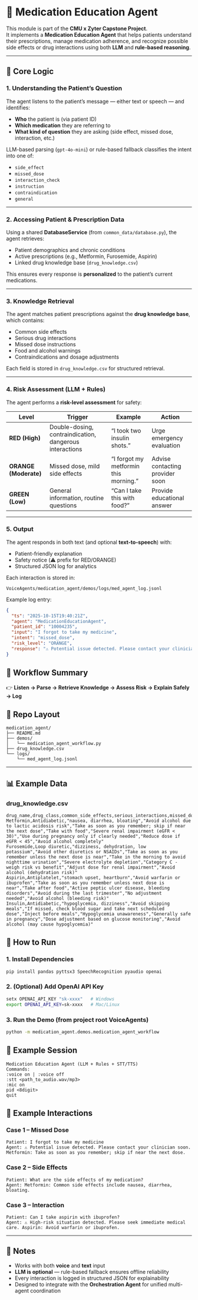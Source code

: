 # 💊 Medication Education Agent

This module is part of the **CMU x Zyter Capstone Project**.  
It implements a **Medication Education Agent** that helps patients understand their prescriptions, manage medication adherence, and recognize possible side effects or drug interactions using both **LLM** and **rule-based reasoning**.

---

## 🔑 Core Logic

### 1. Understanding the Patient’s Question
The agent listens to the patient’s message — either text or speech — and identifies:
- **Who** the patient is (via patient ID)
- **Which medication** they are referring to
- **What kind of question** they are asking (side effect, missed dose, interaction, etc.)

LLM-based parsing (`gpt-4o-mini`) or rule-based fallback classifies the intent into one of:
- `side_effect`
- `missed_dose`
- `interaction_check`
- `instruction`
- `contraindication`
- `general`

---

### 2. Accessing Patient & Prescription Data
Using a shared **DatabaseService** (from `common_data/database.py`), the agent retrieves:
- Patient demographics and chronic conditions
- Active prescriptions (e.g., Metformin, Furosemide, Aspirin)
- Linked drug knowledge base (`drug_knowledge.csv`)

This ensures every response is **personalized** to the patient’s current medications.

---

### 3. Knowledge Retrieval
The agent matches patient prescriptions against the **drug knowledge base**, which contains:
- Common side effects  
- Serious drug interactions  
- Missed dose instructions  
- Food and alcohol warnings  
- Contraindications and dosage adjustments  

Each field is stored in `drug_knowledge.csv` for structured retrieval.

---

### 4. Risk Assessment (LLM + Rules)
The agent performs a **risk-level assessment** for safety:

| Level | Trigger | Example | Action |
|--------|----------|----------|----------|
| **RED (High)** | Double-dosing, contraindication, dangerous interactions | “I took two insulin shots.” | Urge emergency evaluation |
| **ORANGE (Moderate)** | Missed dose, mild side effects | “I forgot my metformin this morning.” | Advise contacting provider soon |
| **GREEN (Low)** | General information, routine questions | “Can I take this with food?” | Provide educational answer |

---

### 5. Output
The agent responds in both text (and optional **text-to-speech**) with:
- Patient-friendly explanation
- Safety notice (⚠️ prefix for RED/ORANGE)
- Structured JSON log for analytics

Each interaction is stored in:
```
VoiceAgents/medication_agent/demos/logs/med_agent_log.jsonl
```
Example log entry:
```json
{
  "ts": "2025-10-15T19:40:21Z",
  "agent": "MedicationEducationAgent",
  "patient_id": "10004235",
  "input": "I forgot to take my medicine",
  "intent": "missed_dose",
  "risk_level": "ORANGE",
  "response": "⚠️ Potential issue detected. Please contact your clinician soon. Metformin: Take as soon as you remember; skip if near the next dose."
}
```
## 🧠 Workflow Summary

👉 **Listen → Parse → Retrieve Knowledge → Assess Risk → Explain Safely → Log**

## 📁 Repo Layout

```text
medication_agent/
├── README.md
├── demos/
│   └── medication_agent_workflow.py
├── drug_knowledge.csv
└── logs/
    └── med_agent_log.jsonl
```

---

## 📊 Example Data

### drug_knowledge.csv

```csv
drug_name,drug_class,common_side_effects,serious_interactions,missed_dose_advice,food_advice,contraindications,pregnancy_warning,renal_adjustment,alcohol_warning
Metformin,Antidiabetic,"nausea, diarrhea, bloating","Avoid alcohol due to lactic acidosis risk","Take as soon as you remember; skip if near the next dose","Take with food","Severe renal impairment (eGFR < 30)","Use during pregnancy only if clearly needed","Reduce dose if eGFR < 45","Avoid alcohol completely"
Furosemide,Loop diuretic,"dizziness, dehydration, low potassium","Avoid other diuretics or NSAIDs","Take as soon as you remember unless the next dose is near","Take in the morning to avoid nighttime urination","Severe electrolyte depletion","Category C - weigh risk vs benefit","Adjust dose for renal impairment","Avoid alcohol (dehydration risk)"
Aspirin,Antiplatelet,"stomach upset, heartburn","Avoid warfarin or ibuprofen","Take as soon as you remember unless next dose is near","Take after food","Active peptic ulcer disease, bleeding disorders","Avoid during the last trimester","No adjustment needed","Avoid alcohol (bleeding risk)"
Insulin,Antidiabetic,"hypoglycemia, dizziness","Avoid skipping meals","If missed, check blood sugar and take next scheduled dose","Inject before meals","Hypoglycemia unawareness","Generally safe in pregnancy","Dose adjustment based on glucose monitoring","Avoid alcohol (may cause hypoglycemia)"
```

## 🚀 How to Run

### 1. Install Dependencies
```bash
pip install pandas pyttsx3 SpeechRecognition pyaudio openai
```
### 2. (Optional) Add OpenAI API Key
```bash
setx OPENAI_API_KEY "sk-xxxx"   # Windows
export OPENAI_API_KEY=sk-xxxx   # Mac/Linux
```
### 3. Run the Demo (from project root VoiceAgents)
```bash
python -m medication_agent.demos.medication_agent_workflow
```

## 💬 Example Session
```
Medication Education Agent (LLM + Rules + STT/TTS)
Commands:
:voice on | :voice off
:stt <path_to_audio.wav/mp3>
:mic on
pid <8digit>
quit
```

## 🧪 Example Interactions

### Case 1 – Missed Dose
```
Patient: I forgot to take my medicine
Agent: ⚠️ Potential issue detected. Please contact your clinician soon. Metformin: Take as soon as you remember; skip if near the next dose.
```

### Case 2 – Side Effects
```
Patient: What are the side effects of my medication?
Agent: Metformin: Common side effects include nausea, diarrhea, bloating.
```


### Case 3 – Interaction
```
Patient: Can I take aspirin with ibuprofen?
Agent: ⚠️ High-risk situation detected. Please seek immediate medical care. Aspirin: Avoid warfarin or ibuprofen.
```


---

## 🧩 Notes

- Works with both **voice** and **text** input  
- **LLM is optional** — rule-based fallback ensures offline reliability  
- Every interaction is logged in structured JSON for explainability  
- Designed to integrate with the **Orchestration Agent** for unified multi-agent coordination
